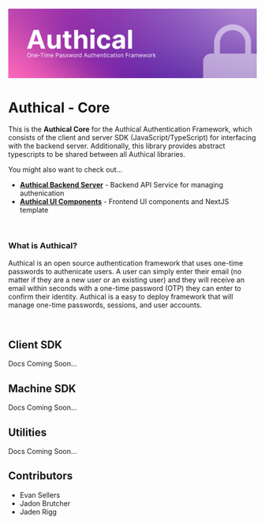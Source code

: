 ![alt text](https://raw.githubusercontent.com/sellersindustry/authical-core/main/banner.png)

# Authical - Core
This is the **Authical Core** for the Authical Authentication Framework, which consists of the client and server SDK (JavaScript/TypeScript) for interfacing
with the backend server. Additionally, this library provides abstract
typescripts to be shared between all Authical libraries.

You might also want to check out...
- **[Authical Backend Server](https://github.com/sellersindustry/authical-backend)** - Backend API Service for managing authenication
- **[Authical UI Components](https://github.com/sellersindustry/authical-template-nextjs)** - Frontend UI components and NextJS template

<br>

### What is Authical?
Authical is an open source authentication framework that uses one-time passwords
to authenicate users. A user can simply enter their email (no matter if they are
a new user or an existing user) and they will receive an email within seconds
with a one-time password (OTP) they can enter to confirm their identity. Authical
is a easy to deploy framework that will manage one-time passwords, sessions, and
user accounts.

<br>


## Client SDK
Docs Coming Soon...


## Machine SDK
Docs Coming Soon...


## Utilities
Docs Coming Soon...


## Contributors
- Evan Sellers
- Jadon Brutcher
- Jaden Rigg
